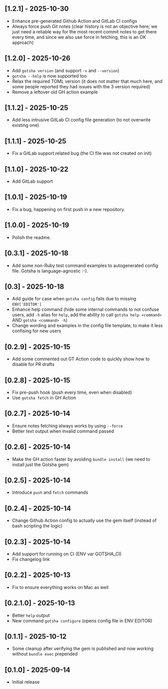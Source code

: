 ## [1.2.1] - 2025-10-30

- Enhance pre-generated Github Action and GitLab CI configs
- Always force push Git notes (clear history is not an objective here; we just need a reliable way for the most recent commit notes to get there every time, and since we also use force in fetching, this is an OK approach)

## [1.2.0] - 2025-10-26

- Add `gotsha version` (and support `-v` and `--version`)
- `gotsha --help` is now supported too
- Relax the required TOML version (it does not matter that much here, and some people reported they had issues with the 3 version required)
- Remove a leftover old GH action example

## [1.1.2] - 2025-10-25

- Add less intrusive GitLab CI config file generation (to not overwrite existing one)

## [1.1.1] - 2025-10-25

- Fix a GitLab support related bug (the CI file was not created on init)

## [1.1.0] - 2025-10-22

- Add GitLab support

## [1.0.1] - 2025-10-19

- Fix a bug, happening on first push in a new repository.

## [1.0.0] - 2025-10-19

- Polish the readme.

## [0.3.1] - 2025-10-18

- Add some non-Ruby test command examples to autogenerated config file. Gotsha is language-agnostic :-).

## [0.3] - 2025-10-18

- Add guide for case when `gotsha config` fails due to missing `ENV['EDITOR']`
- Enhance help command (hide some internal commands to not confuse users, add `-h` alias for `help`, add the ability to call `gotsha help <command>` AND `gotsha <command> -h`)
- Change wording and examples in the config file template, to make it less confising for new users

## [0.2.9] - 2025-10-15

- Add some commented out GT Action code to quickly show how to disable for PR drafts

## [0.2.8] - 2025-10-15

- Fix pre-push hook (push every time, even when disabled)
- Use `gotsha fetch` in GH Action

## [0.2.7] - 2025-10-14

- Ensure notes fetching always works by using `--force`
- Better text output when invalid command passed

## [0.2.6] - 2025-10-14

- Make the GH action faster by avoiding `bundle install` (we need to install just the Gotsha gem)

## [0.2.5] - 2025-10-14

- Introduce `push` and `fetch` commands

## [0.2.4] - 2025-10-14

- Change Github Action config to actually use the gem itself (instead of bash scripting the logic)

## [0.2.3] - 2025-10-14

- Add support for running on CI (ENV var GOTSHA_CI)
- Fix changelog link

## [0.2.2] - 2025-10-13

- Fix to ensure everything works on Mac as well

## [0.2.1.0] - 2025-10-13

- Better `help` output
- New command `gotsha configure` (opens config file in ENV EDITOR)

## [0.1.1] - 2025-10-12

- Some cleanup after verifying the gem is published
  and now working without `bundle exec` prepended

## [0.1.0] - 2025-09-14

- Initial release
